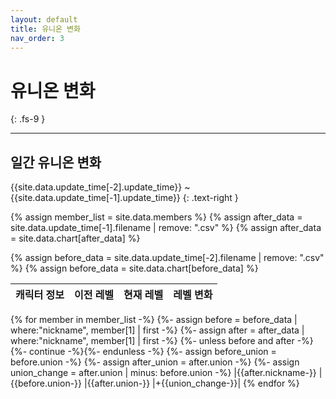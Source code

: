 ```yaml
---
layout: default
title: 유니온 변화
nav_order: 3
---
```


# 유니온 변화
{: .fs-9 }

---

## 일간 유니온 변화

{{site.data.update_time[-2].update_time}} ~ {{site.data.update_time[-1].update_time}}
{: .text-right }

{% assign member_list = site.data.members %}
{% assign after_data = site.data.update_time[-1].filename | remove: ".csv" %}
{% assign after_data = site.data.chart[after_data] %}

{% assign before_data = site.data.update_time[-2].filename | remove: ".csv" %}
{% assign before_data = site.data.chart[before_data] %}

| 캐릭터 정보 | 이전 레벨 | 현재 레벨 | 레벨 변화 |
|:-|:-:|:-:|:-:|
{% for member in member_list -%}
  {%- assign before = before_data | where:"nickname", member[1] | first -%}
  {%- assign after = after_data | where:"nickname", member[1] | first -%}
  {%- unless before and after -%}{%- continue -%}{%- endunless -%}
  {%- assign before_union = before.union -%}
  {%- assign after_union = after.union -%}
  {%- assign union_change = after.union | minus: before.union -%}
  |{{after.nickname-}}
  |{{before.union-}}
  |{{after.union-}}
  |+{{union_change-}}|
{% endfor %}

